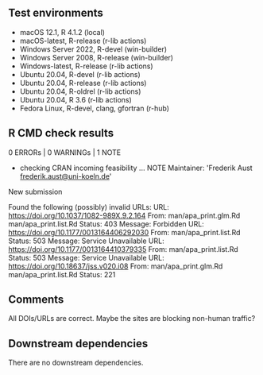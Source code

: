 ## Test environments

- macOS 12.1, R 4.1.2 (local)
- macOS-latest, R-release (r-lib actions)
- Windows Server 2022, R-devel (win-builder)
- Windows Server 2008, R-release (win-builder)
- Windows-latest, R-release (r-lib actions)
- Ubuntu 20.04, R-devel (r-lib actions)
- Ubuntu 20.04, R-release (r-lib actions)
- Ubuntu 20.04, R-oldrel (r-lib actions)
- Ubuntu 20.04, R 3.6 (r-lib actions)
- Fedora Linux, R-devel, clang, gfortran (r-hub)

## R CMD check results

0 ERRORs | 0 WARNINGs | 1 NOTE

* checking CRAN incoming feasibility ... NOTE
Maintainer: 'Frederik Aust <frederik.aust@uni-koeln.de>'

New submission

Found the following (possibly) invalid URLs:
  URL: https://doi.org/10.1037/1082-989X.9.2.164
    From: man/apa_print.glm.Rd
          man/apa_print.list.Rd
    Status: 403
    Message: Forbidden
  URL: https://doi.org/10.1177/0013164406292030
    From: man/apa_print.list.Rd
    Status: 503
    Message: Service Unavailable
  URL: https://doi.org/10.1177/0013164410379335
    From: man/apa_print.list.Rd
    Status: 503
    Message: Service Unavailable
  URL: https://doi.org/10.18637/jss.v020.i08
    From: man/apa_print.glm.Rd
          man/apa_print.list.Rd
    Status: 221

## Comments

All DOIs/URLs are correct. Maybe the sites are blocking non-human traffic?

## Downstream dependencies

There are no downstream dependencies.
